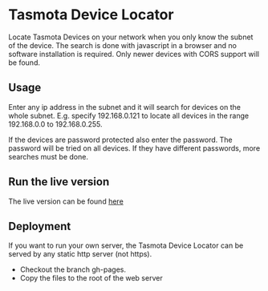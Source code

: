 # Tasmota Device Locator

Locate Tasmota Devices on your network when you only know the subnet of the device.
The search is done with javascript in a browser and no software installation is required.
Only newer devices with CORS support will be found.



## Usage

Enter any ip address in the subnet and it will search for devices on the whole subnet.
E.g. specify 192.168.0.121 to locate all devices in the range 192.168.0.0 to 192.168.0.255.

If the devices are password protected also enter the password. The password will be tried
on all devices. If they have different passwords, more searches must be done.

## Run the live version
The live version can be found [here](http://tasmota.simplethings.work)

## Deployment
If you want to run your own server, the Tasmota Device Locator can be served by any static
http server (not https).
- Checkout the branch gh-pages.
- Copy the files to the root of the web server
